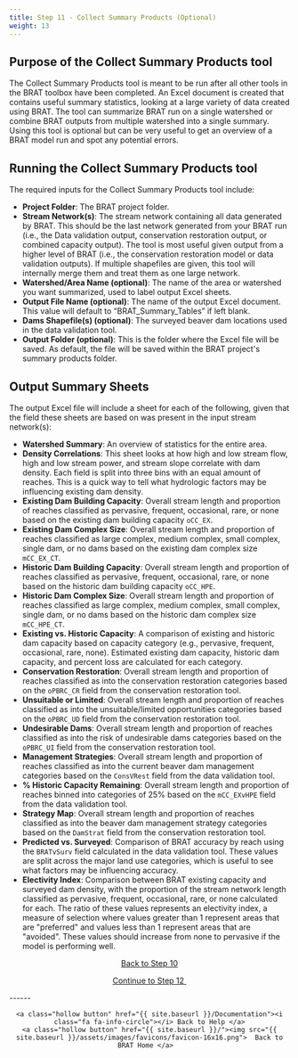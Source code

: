 ```yaml
---
title: Step 11 - Collect Summary Products (Optional)
weight: 13
---
```

## Purpose of the Collect Summary Products tool

The Collect Summary Products tool is meant to be run after all other tools in the BRAT toolbox have been completed. An Excel document is created that contains useful summary statistics, looking at a large variety of data created using BRAT. The tool can summarize BRAT run on a single watershed or combine BRAT outputs from multiple watershed into a single summary.  Using this tool is optional but can be very useful to get an overview of a BRAT model run and spot any potential errors.

## Running the Collect Summary Products tool

The required inputs for the Collect Summary Products tool include:

* **Project Folder**: The BRAT project folder.
* **Stream Network(s)**: The stream network containing all data generated by BRAT. This should be the last network generated from your BRAT run (i.e., the Data validation output, conservation restoration output, or combined capacity output). The tool is most useful given output from a higher level of BRAT (i.e., the conservation restoration model or data validation outputs). If multiple shapefiles are given, this tool will internally merge them and treat them as one large network.
* **Watershed/Area Name (optional)**: The name of the area or watershed you want summarized, used to label output Excel sheets. 
* **Output File Name (optional)**: The name of the output Excel document. This value will default to “BRAT_Summary_Tables” if left blank.
* **Dams Shapefile(s) (optional)**: The surveyed beaver dam locations used in the data validation tool.
* **Output Folder (optional)**: This is the folder where the Excel file will be saved. As default, the file will be saved within the BRAT project's summary products folder.

## Output Summary Sheets

The output Excel file will include a sheet for each of the following, given that the field these sheets are based on was present in the input stream network(s):

* **Watershed Summary**: An overview of statistics for the entire area. 
* **Density Correlations**: This sheet looks at how high and low stream flow, high and low stream power, and stream slope correlate with dam density. Each field is split into three bins with an equal amount of reaches. This is a quick way to tell what hydrologic factors may be influencing existing dam density.
* **Existing Dam Building Capacity**: Overall stream length and proportion of reaches classified as pervasive, frequent, occasional, rare, or none based on the existing dam building capacity `oCC_EX`.
* **Existing Dam Complex Size**: Overall stream length and proportion of reaches classified as large complex, medium complex, small complex, single dam, or no dams based on the existing dam complex size `mCC_EX_CT`.
* **Historic Dam Building Capacity**: Overall stream length and proportion of reaches classified as pervasive, frequent, occasional, rare, or none based on the historic dam building capacity `oCC_HPE`.
* **Historic Dam Complex Size**: Overall stream length and proportion of reaches classified as large complex, medium complex, small complex, single dam, or no dams based on the historic dam complex size `mCC_HPE_CT`.
* **Existing vs. Historic Capacity**: A comparison of existing and historic dam capacity based on capacity category (e.g., pervasive, frequent, occasional, rare, none). Estimated existing dam capacity, historic dam capacity, and percent loss are calculated for each category.
* **Conservation Restoration**: Overall stream length and proportion of reaches classified as into the conservation restoration categories based on the `oPBRC_CR` field from the conservation restoration tool.
* **Unsuitable or Limited**: Overall stream length and proportion of reaches classified as into the unsuitable/limited opportunities categories based on the `oPBRC_UD` field from the conservation restoration tool.
* **Undesirable Dams**: Overall stream length and proportion of reaches classified as into the risk of undesirable dams categories based on the `oPBRC_UI` field from the conservation restoration tool.
* **Management Strategies**: Overall stream length and proportion of reaches classified as into the current beaver dam management categories based on the `ConsVRest` field from the data validation tool.
* **% Historic Capacity Remaining**: Overall stream length and proportion of reaches binned into categories of 25% based on the `mCC_EXvHPE` field from the data validation tool.
* **Strategy Map**: Overall stream length and proportion of reaches classified as into the beaver dam management strategy categories based on the `DamStrat` field from the conservation restoration tool.
* **Predicted vs. Surveyed**: Comparison of BRAT accuracy by reach using the `BRATvSurv` field calculated in the data validation tool. These values are split across the major land use categories, which is useful to see what factors may be influencing accuracy.
* **Electivity Index**: Comparison between BRAT existing capacity and surveyed dam density, with the proportion of the stream network length classified as pervasive, frequent, occasional, rare, or none calculated for each. The ratio of these values represents an electivity index, a measure of selection where values greater than 1 represent areas that are "preferred" and values less than 1 represent areas that are "avoided". These values should increase from none to pervasive if the model is performing well.

<div align="center">
	<a class="hollow button" href="{{ site.baseurl }}/Documentation/Tutorials/10-LayerPackageGenerator"><i class="fa fa-arrow-circle-left"></i> Back to Step 10 </a>



​		<a class="hollow button" href="{{ site.baseurl }}/Documentation/Tutorials/12-BDWS"><i class="fa fa-arrow-circle-right"></i> Continue to Step 12 </a>

</div>	



<div align="center">
</div>	
------

<div align="center">

```
<a class="hollow button" href="{{ site.baseurl }}/Documentation"><i class="fa fa-info-circle"></i> Back to Help </a>
<a class="hollow button" href="{{ site.baseurl }}/"><img src="{{ site.baseurl }}/assets/images/favicons/favicon-16x16.png">  Back to BRAT Home </a>  
```

</div>
